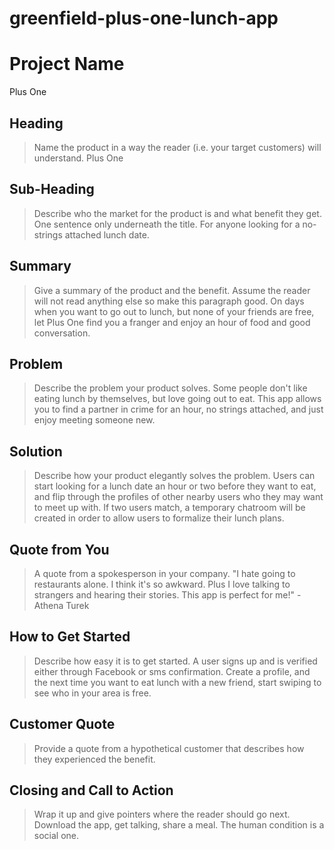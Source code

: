 # greenfield-plus-one-lunch-app
# Project Name #
Plus One
## Heading ##
  > Name the product in a way the reader (i.e. your target customers) will understand.
Plus One
## Sub-Heading ##
  > Describe who the market for the product is and what benefit they get. One sentence only underneath the title.
For anyone looking for a no-strings attached lunch date.
## Summary ##
  > Give a summary of the product and the benefit. Assume the reader will not read anything else so make this paragraph good.
On days when you want to go out to lunch, but none of your friends are free, let Plus One find you a franger and enjoy an hour of food and good conversation.
## Problem ##
  > Describe the problem your product solves.
Some people don't like eating lunch by themselves, but love going out to eat. This app allows you to find a partner in crime for an hour, no strings attached, and just enjoy meeting someone new.
## Solution ##
  > Describe how your product elegantly solves the problem.
Users can start looking for a lunch date an hour or two before they want to eat, and flip through the profiles of other nearby users who they may want to meet up with. If two users match, a temporary chatroom will be created in order to allow users to formalize their lunch plans.
## Quote from You ##
  > A quote from a spokesperson in your company.
"I hate going to restaurants alone. I think it's so awkward. Plus I love talking to strangers and hearing their stories. This app is perfect for me!" - Athena Turek
## How to Get Started ##
  > Describe how easy it is to get started.
A user signs up and is verified either through Facebook or sms confirmation. Create a profile, and the next time you want to eat lunch with a new friend, start swiping to see who in your area is free.

## Customer Quote ##
  > Provide a quote from a hypothetical customer that describes how they experienced the benefit.


## Closing and Call to Action ##
  > Wrap it up and give pointers where the reader should go next.
  Download the app, get talking, share a meal. The human condition is a social one.
